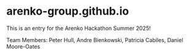 # arenko-group.github.io

This is an entry for the Arenko Hackathon Summer 2025!

Team Members: Peter Hull, Andre Bienkowski, Patricia Cabiles, Daniel Moore-Oates

